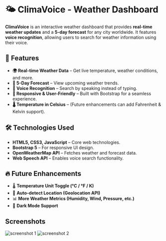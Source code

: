
# 🌤 ClimaVoice - Weather Dashboard

**ClimaVoice** is an interactive weather dashboard that provides **real-time weather updates** and a **5-day forecast** for any city worldwide. It features **voice recognition**, allowing users to search for weather information using their voice.

## 🚀 Features

- **🌍 Real-time Weather Data** – Get live temperature, weather conditions, and more.
- **📆 5-Day Forecast** – View upcoming weather trends.
- **🎤 Voice Recognition** – Search by speaking instead of typing.
- **🔄 Responsive & User-Friendly** – Built with Bootstrap for a seamless experience.
- **🌡 Temperature in Celsius** – (Future enhancements can add Fahrenheit & Kelvin support).

## 🛠️ Technologies Used

- **HTML5, CSS3, JavaScript** – Core web technologies.
- **Bootstrap 5** – For responsive UI design.
- **OpenWeatherMap API** – Fetches weather and forecast data.
- **Web Speech API** – Enables voice search functionality.

## 🔥 Future Enhancements

- 🌡 **Temperature Unit Toggle (°C / °F / K)**
- 📍 **Auto-detect Location (Geolocation API)**
- 📊 **More Weather Metrics (Humidity, Wind, Pressure, etc.)**
- 🌙 **Dark Mode Support**

## Screenshots

![screenshot 1](ClimaVoice.jpg)
![screenshot 2](ClimaVoice1.png)
